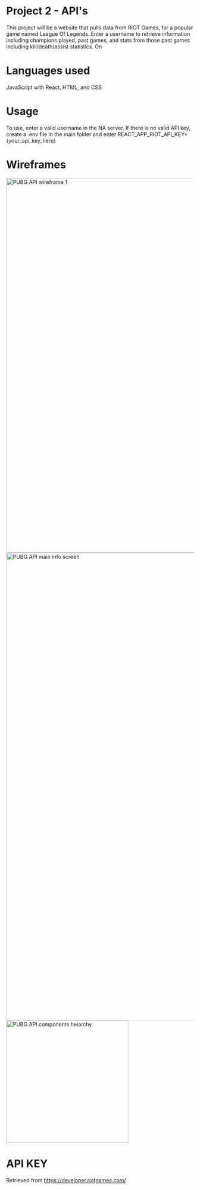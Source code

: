 # Project 2 - API's

This project will be a website that pulls data from RIOT Games, for a popular game named League Of Legends.
Enter a username to retrieve information including champions played, past games, and stats from those past games including kill/death/assist statistics. On 

# Languages used
JavaScript with React, HTML, and CSS

# Usage
To use, enter a valid username in the NA server. If there is no valid API key, create a .env file in the main folder and enter REACT_APP_RIOT_API_KEY={your_api_key_here}

# Wireframes
<img width="1004" alt="PUBG API wireframe 1" src="https://user-images.githubusercontent.com/47332766/56437817-d8a47980-62ae-11e9-826a-ff76d987e658.png">
<img width="1253" alt="PUBG API main info screen" src="https://user-images.githubusercontent.com/47332766/56437818-d8a47980-62ae-11e9-9047-03ff54a20939.png">
<img width="328" alt="PUBG API components heiarchy" src="https://user-images.githubusercontent.com/47332766/56437819-d8a47980-62ae-11e9-9d1f-8ef425e845ff.png">

# API KEY
Retrieved from https://developer.riotgames.com/
